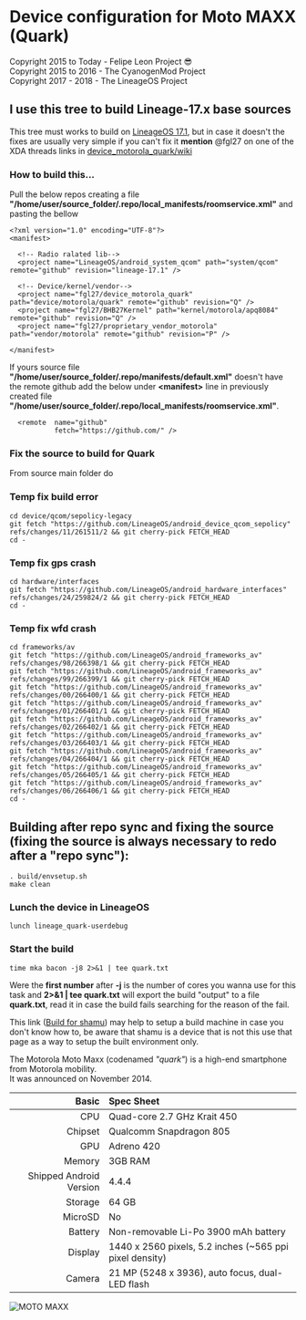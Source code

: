 # Device configuration for Moto MAXX (Quark)

Copyright 2015 to Today - Felipe Leon Project :sunglasses:<br/>
Copyright 2015 to 2016 - The CyanogenMod Project<br/>
Copyright 2017 - 2018 - The LineageOS Project

## I use this tree to build Lineage-17.x base sources

This tree must works to build on [LineageOS 17.1](https://github.com/LineageOS/android/tree/lineage-17.1), but in case it doesn't the fixes are usually very simple if you can't fix it **mention** @fgl27 on one of the XDA threads links in [device_motorola_quark/wiki](https://github.com/fgl27/device_motorola_quark/wiki)

### How to build this...

Pull the below repos creating a file **"/home/user/source_folder/.repo/local_manifests/roomservice.xml"** and pasting the bellow

	<?xml version="1.0" encoding="UTF-8"?>
	<manifest>

	  <!-- Radio ralated lib-->
	  <project name="LineageOS/android_system_qcom" path="system/qcom" remote="github" revision="lineage-17.1" />
	
	  <!-- Device/kernel/vendor-->
	  <project name="fgl27/device_motorola_quark" path="device/motorola/quark" remote="github" revision="Q" />
	  <project name="fgl27/BHB27Kernel" path="kernel/motorola/apq8084" remote="github" revision="Q" />
	  <project name="fgl27/proprietary_vendor_motorola" path="vendor/motorola" remote="github" revision="P" />

	</manifest>

If yours source file **"/home/user/source_folder/.repo/manifests/default.xml"** doesn't have the remote github add the below under **<manifest\>** line in previously created file **"/home/user/source_folder/.repo/local_manifests/roomservice.xml"**.

	  <remote  name="github"
	           fetch="https://github.com/" />

### Fix the source to build for Quark

From source main folder do

### Temp fix build error

	cd device/qcom/sepolicy-legacy
	git fetch "https://github.com/LineageOS/android_device_qcom_sepolicy" refs/changes/11/261511/2 && git cherry-pick FETCH_HEAD
	cd -

### Temp fix gps crash

	cd hardware/interfaces
	git fetch "https://github.com/LineageOS/android_hardware_interfaces" refs/changes/24/259824/2 && git cherry-pick FETCH_HEAD
	cd -

### Temp fix wfd crash

	cd frameworks/av
	git fetch "https://github.com/LineageOS/android_frameworks_av" refs/changes/98/266398/1 && git cherry-pick FETCH_HEAD
	git fetch "https://github.com/LineageOS/android_frameworks_av" refs/changes/99/266399/1 && git cherry-pick FETCH_HEAD
	git fetch "https://github.com/LineageOS/android_frameworks_av" refs/changes/00/266400/1 && git cherry-pick FETCH_HEAD
	git fetch "https://github.com/LineageOS/android_frameworks_av" refs/changes/01/266401/1 && git cherry-pick FETCH_HEAD
	git fetch "https://github.com/LineageOS/android_frameworks_av" refs/changes/02/266402/1 && git cherry-pick FETCH_HEAD
	git fetch "https://github.com/LineageOS/android_frameworks_av" refs/changes/03/266403/1 && git cherry-pick FETCH_HEAD
	git fetch "https://github.com/LineageOS/android_frameworks_av" refs/changes/04/266404/1 && git cherry-pick FETCH_HEAD
	git fetch "https://github.com/LineageOS/android_frameworks_av" refs/changes/05/266405/1 && git cherry-pick FETCH_HEAD
	git fetch "https://github.com/LineageOS/android_frameworks_av" refs/changes/06/266406/1 && git cherry-pick FETCH_HEAD
	cd -

## Building after repo sync and fixing the source (fixing the source is always necessary to redo after a "repo sync"):

	. build/envsetup.sh 
	make clean

### Lunch the device in LineageOS

	lunch lineage_quark-userdebug

### Start the build

	time mka bacon -j8 2>&1 | tee quark.txt

Were the **first number** after **-j** is the number of cores you wanna use for this task and **2>&1 | tee quark.txt** will export the build "output" to a file **quark.txt**, read it in case the build fails searching for the reason of the fail.

This link ([Build for shamu](https://wiki.lineageos.org/devices/shamu/build)) may help to setup a build machine in case you don't know how to, be aware that shamu is a device that is not this use that page as a way to setup the built environment only.

The Motorola Moto Maxx (codenamed _"quark"_) is a high-end smartphone from Motorola mobility.<br/>
It was announced on November 2014.

Basic   | Spec Sheet
-------:|:-------------------------
CPU     | Quad-core 2.7 GHz Krait 450
Chipset | Qualcomm Snapdragon 805
GPU     | Adreno 420
Memory  | 3GB RAM
Shipped Android Version | 4.4.4
Storage | 64 GB
MicroSD | No
Battery | Non-removable Li-Po 3900 mAh battery
Display | 1440 x 2560 pixels, 5.2 inches (~565 ppi pixel density)
Camera  | 21 MP (5248 x 3936), auto focus, dual-LED flash


![MOTO MAXX](https://raw.githubusercontent.com/fgl27/scripts/f45458e4bc40dcc6d71ed933d49dad01a3b63f4b/etc/images/moto-maxx.jpg "MOTO MAXX")
